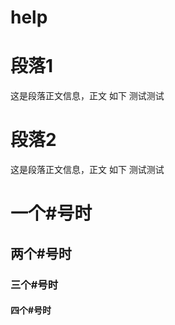 # help

# 段落1 #

这是段落正文信息，正文
如下
测试测试

# 段落2 #

这是段落正文信息，正文
如下
测试测试

# 一个#号时 #



## 两个#号时 ##


### 三个#号时 ###

#### 四个#号时 ####

